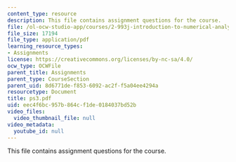 ```yaml
---
content_type: resource
description: This file contains assignment questions for the course.
file: /ol-ocw-studio-app/courses/2-993j-introduction-to-numerical-analysis-for-engineering-13-002j-spring-2005/eec4f6bc957b864cf1de0184037bd52b_ps3.pdf
file_size: 17194
file_type: application/pdf
learning_resource_types:
- Assignments
license: https://creativecommons.org/licenses/by-nc-sa/4.0/
ocw_type: OCWFile
parent_title: Assignments
parent_type: CourseSection
parent_uid: 8d6771de-f853-6092-ac2f-f5a04ee4294a
resourcetype: Document
title: ps3.pdf
uid: eec4f6bc-957b-864c-f1de-0184037bd52b
video_files:
  video_thumbnail_file: null
video_metadata:
  youtube_id: null
---
```

This file contains assignment questions for the course.